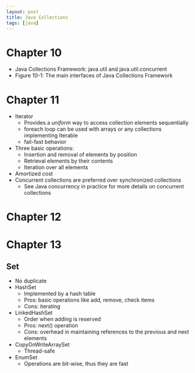 ```yaml
---
layout: post
title: Java Collections
tags: [java]
---
```

# Chapter 10
- Java Collections Framework: java.util and java.util.concurrent
- Figure 10-1: The main interfaces of Java Collections Framework

# Chapter 11
- Iterator
  - Provides a _uniform_ way to access collection elements sequentially
  - foreach loop can be used with arrays or any collections implementing Iterable
  - fail-fast behavior
- Three basic operations:
  - Insertion and removal of elements by position
  - Retrieval elements by their contents
  - Iteration over all elements
- Amortized cost
- Concurrent collections are preferred over synchronized collections
  - See Java concurrency in practice for more details on concurrent collections

# Chapter 12

# Chapter 13

## Set
- No duplicate
- HashSet
  - Implemented by a hash table
  - Pros: basic operations like add, remove, check items
  - Cons: iterating
- LinkedHashSet
  - Order when adding is reserved
  - Pros: next() operation
  - Cons: overhead in maintaining references to the previous and next elements
- CopyOnWriteArraySet
  - Thread-safe
- EnumSet
  - Operations are bit-wise, thus they are fast

